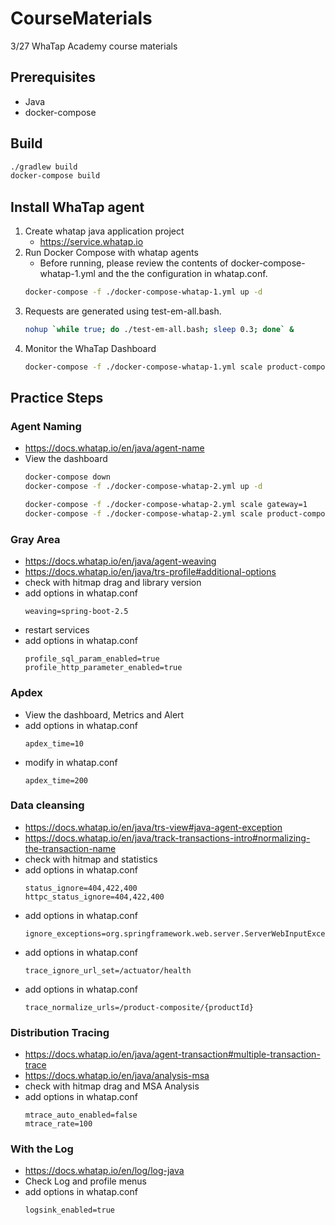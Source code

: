 # CourseMaterials
3/27 WhaTap Academy course materials

## Prerequisites
* Java
* docker-compose

## Build
```bash
./gradlew build
docker-compose build
```

## Install WhaTap agent
1. Create whatap java application project
   * https://service.whatap.io  
2. Run Docker Compose with whatap agents
   * Before running, please review the contents of docker-compose-whatap-1.yml and the the configuration in whatap.conf.
    ```bash
    docker-compose -f ./docker-compose-whatap-1.yml up -d
    ```
3. Requests are generated using test-em-all.bash.
    ```bash
    nohup `while true; do ./test-em-all.bash; sleep 0.3; done` &
    ```
4. Monitor the WhaTap Dashboard
   ```bash
   docker-compose -f ./docker-compose-whatap-1.yml scale product-composite=3
   ```
## Practice Steps

### Agent Naming
  * https://docs.whatap.io/en/java/agent-name
  * View the dashboard
    ```bash
    docker-compose down
    docker-compose -f ./docker-compose-whatap-2.yml up -d
    ```
    ```bash
    docker-compose -f ./docker-compose-whatap-2.yml scale gateway=1
    docker-compose -f ./docker-compose-whatap-2.yml scale product-composite=5
    ```
### Gray Area
  * https://docs.whatap.io/en/java/agent-weaving
  * https://docs.whatap.io/en/java/trs-profile#additional-options
  * check with hitmap drag and library version
  * add options in whatap.conf
    ```
    weaving=spring-boot-2.5
    ```
  * restart services
  * add options in whatap.conf
    ```
    profile_sql_param_enabled=true
    profile_http_parameter_enabled=true
    ```
### Apdex
  * View the dashboard, Metrics and Alert
  * add options in whatap.conf
    ```
    apdex_time=10
    ```
  * modify in whatap.conf
    ```
    apdex_time=200
    ```

### Data cleansing
  * https://docs.whatap.io/en/java/trs-view#java-agent-exception
  * https://docs.whatap.io/en/java/track-transactions-intro#normalizing-the-transaction-name
  * check with hitmap and statistics
  * add options in whatap.conf
    ```
    status_ignore=404,422,400
    httpc_status_ignore=404,422,400
    ```
  * add options in whatap.conf
    ```
    ignore_exceptions=org.springframework.web.server.ServerWebInputException
    ```
  * add options in whatap.conf
    ```
    trace_ignore_url_set=/actuator/health
    ```
  * add options in whatap.conf
    ```
    trace_normalize_urls=/product-composite/{productId}
    ```

### Distribution Tracing
  * https://docs.whatap.io/en/java/agent-transaction#multiple-transaction-trace
  * https://docs.whatap.io/en/java/analysis-msa
  * check with hitmap drag and MSA Analysis
  * add options in whatap.conf
    ```
    mtrace_auto_enabled=false
    mtrace_rate=100
    ```

### With the Log
  * https://docs.whatap.io/en/log/log-java
  * Check Log and profile menus
  * add options in whatap.conf
    ```
    logsink_enabled=true
    ```

